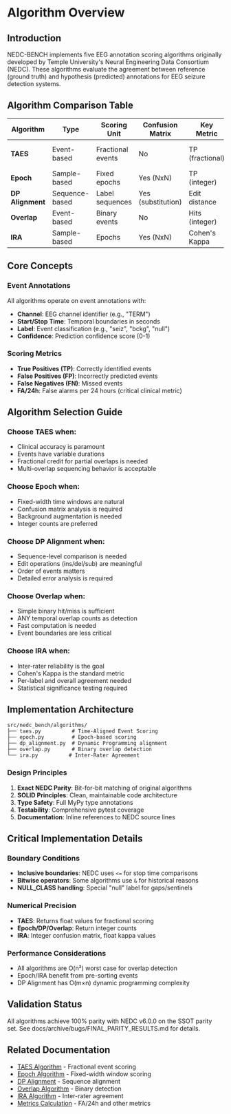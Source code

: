 # Algorithm Overview

## Introduction

NEDC-BENCH implements five EEG annotation scoring algorithms originally developed by Temple University's Neural Engineering Data Consortium (NEDC). These algorithms evaluate the agreement between reference (ground truth) and hypothesis (predicted) annotations for EEG seizure detection systems.

## Algorithm Comparison Table

| Algorithm        | Type           | Scoring Unit      | Confusion Matrix   | Key Metric      | Use Case                   |
| ---------------- | -------------- | ----------------- | ------------------ | --------------- | -------------------------- |
| **TAES**         | Event-based    | Fractional events | No                 | TP (fractional) | Clinical seizure detection |
| **Epoch**        | Sample-based   | Fixed epochs      | Yes (NxN)          | TP (integer)    | Time-series classification |
| **DP Alignment** | Sequence-based | Label sequences   | Yes (substitution) | Edit distance   | Sequence comparison        |
| **Overlap**      | Event-based    | Binary events     | No                 | Hits (integer)  | Simple event detection     |
| **IRA**          | Sample-based   | Epochs            | Yes (NxN)          | Cohen's Kappa   | Inter-rater agreement      |

## Core Concepts

### Event Annotations

All algorithms operate on event annotations with:

- **Channel**: EEG channel identifier (e.g., "TERM")
- **Start/Stop Time**: Temporal boundaries in seconds
- **Label**: Event classification (e.g., "seiz", "bckg", "null")
- **Confidence**: Prediction confidence score (0-1)

### Scoring Metrics

- **True Positives (TP)**: Correctly identified events
- **False Positives (FP)**: Incorrectly predicted events
- **False Negatives (FN)**: Missed events
- **FA/24h**: False alarms per 24 hours (critical clinical metric)

## Algorithm Selection Guide

### Choose TAES when:

- Clinical accuracy is paramount
- Events have variable durations
- Fractional credit for partial overlaps is needed
- Multi-overlap sequencing behavior is acceptable

### Choose Epoch when:

- Fixed-width time windows are natural
- Confusion matrix analysis is required
- Background augmentation is needed
- Integer counts are preferred

### Choose DP Alignment when:

- Sequence-level comparison is needed
- Edit operations (ins/del/sub) are meaningful
- Order of events matters
- Detailed error analysis is required

### Choose Overlap when:

- Simple binary hit/miss is sufficient
- ANY temporal overlap counts as detection
- Fast computation is needed
- Event boundaries are less critical

### Choose IRA when:

- Inter-rater reliability is the goal
- Cohen's Kappa is the standard metric
- Per-label and overall agreement needed
- Statistical significance testing required

## Implementation Architecture

```
src/nedc_bench/algorithms/
├── taes.py          # Time-Aligned Event Scoring
├── epoch.py         # Epoch-based scoring
├── dp_alignment.py  # Dynamic Programming alignment
├── overlap.py       # Binary overlap detection
└── ira.py          # Inter-Rater Agreement
```

### Design Principles

1. **Exact NEDC Parity**: Bit-for-bit matching of original algorithms
1. **SOLID Principles**: Clean, maintainable code architecture
1. **Type Safety**: Full MyPy type annotations
1. **Testability**: Comprehensive pytest coverage
1. **Documentation**: Inline references to NEDC source lines

## Critical Implementation Details

### Boundary Conditions

- **Inclusive boundaries**: NEDC uses `<=` for stop time comparisons
- **Bitwise operators**: Some algorithms use `&` for historical reasons
- **NULL_CLASS handling**: Special "null" label for gaps/sentinels

### Numerical Precision

- **TAES**: Returns float values for fractional scoring
- **Epoch/DP/Overlap**: Return integer counts
- **IRA**: Integer confusion matrix, float kappa values

### Performance Considerations

- All algorithms are O(n²) worst case for overlap detection
- Epoch/IRA benefit from pre-sorting events
- DP Alignment has O(m×n) dynamic programming complexity

## Validation Status

All algorithms achieve 100% parity with NEDC v6.0.0 on the SSOT parity set. See docs/archive/bugs/FINAL_PARITY_RESULTS.md for details.

## Related Documentation

- [TAES Algorithm](taes.md) - Fractional event scoring
- [Epoch Algorithm](epoch.md) - Fixed-width window scoring
- [DP Alignment](dp-alignment.md) - Sequence alignment
- [Overlap Algorithm](overlap.md) - Binary detection
- [IRA Algorithm](ira.md) - Inter-rater agreement
- [Metrics Calculation](metrics.md) - FA/24h and other metrics
